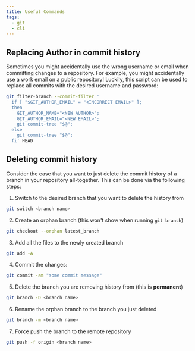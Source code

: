 ```yaml
---
title: Useful Commands
tags:
  - git
  - cli
---
```

## Replacing Author in commit history

Sometimes you might accidentally use the wrong username or email when committing changes to a repository. For example, you might accidentally use a work email on a public repository!
Luckily, this script can be used to replace all commits with the desired username and password:

```bash
git filter-branch --commit-filter '
  if [ "$GIT_AUTHOR_EMAIL" = "<INCORRECT EMAIL>" ];
  then
    GIT_AUTHOR_NAME="<NEW AUTHOR>";
    GIT_AUTHOR_EMAIL="<NEW EMAIL>";
    git commit-tree "$@";
  else
    git commit-tree "$@";
  fi' HEAD
```

## Deleting commit history
Consider the case that you want to just delete the commit history of a branch in your repository all-together. This can be done via the following steps:

1. Switch to the desired branch that you want to delete the history from
```bash
git switch <branch name>
```
2. Create an orphan branch (this won't show when running `git branch`)
```bash
git checkout --orphan latest_branch
```
3. Add all the files to the newly created branch
```bash
git add -A
```
4. Commit the changes:
```bash
git commit -am "some commit message"
```
5. Delete the branch you are removing history from (this is **permanent**)
```bash
git branch -D <branch name>
```
6. Rename the orphan branch to the branch you just deleted
```bash
git branch -m <branch name>
```
7. Force push the branch to the remote repository
```bash
git push -f origin <branch name>
```